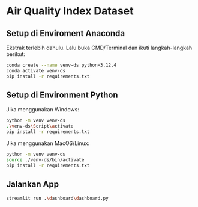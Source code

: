 # Air Quality Index Dataset

## Setup di Enviroment Anaconda

Ekstrak terlebih dahulu. Lalu buka CMD/Terminal dan ikuti langkah-langkah berikut:

```bash
conda create --name venv-ds python=3.12.4
conda activate venv-ds
pip install -r requirements.txt
```

## Setup di Environment Python

Jika menggunakan Windows:

```bash
python -m venv venv-ds
.\venv-ds\Script\activate
pip install -r requirements.txt
```

Jika menggunakan MacOS/Linux:

```bash
python -m venv venv-ds
source ./venv-ds/bin/activate
pip install -r requirements.txt
```

## Jalankan App

```bash
streamlit run .\dashboard\dashboard.py
```
